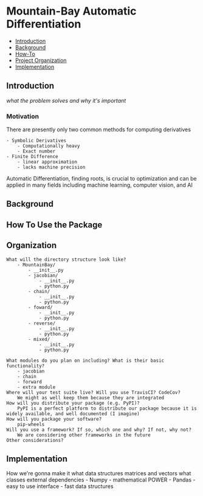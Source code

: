 # Mountain-Bay Automatic Differentiation
- [Introduction](#introduction)
- [Background](#background)
- [How-To](#how-to-use-the-package)
- [Project Organization](#organization)
- [Implementation](#implementation)

## Introduction
_what the problem solves and why it's important_
### Motivation
There are presently only two common methods for computing derivatives

    - Symbolic Derivatives
        - Computationally heavy
        - Exact number
    - Finite Difference
        - linear approximation
        - lacks machine precision

Automatic Differentiation, finding roots, is crucial to optimization and can be applied in many fields including machine learning, computer vision, and AI

## Background
<!-- TODO -->

## How To Use the Package
<!-- TODO -->

## Organization

    What will the directory structure look like?
        - MountainBay/
            - __init__.py
            - jacobian/
                - __init__.py
                - python.py
            - chain/
                - __init__.py
                - python.py
            - foward/
                - __init__.py
                - python.py
            - reverse/
                - __init__.py
                - python.py
            - mixed/
                - __init__.py
                - python.py

    What modules do you plan on including? What is their basic functionality?
        - jacobian
        - chain
        - forward
        - extra module
    Where will your test suite live? Will you use TravisCI? CodeCov?
        We might as well keep them because they are integrated
    How will you distribute your package (e.g. PyPI)?
        PyPI is a perfect platform to distribute our package because it is widely available, and well documented (I imagine)
    How will you package your software? 
        pip-wheels
    Will you use a framework? If so, which one and why? If not, why not?
        We are considering other frameworks in the future
    Other considerations?

## Implementation
How we're gonna make it
what data structures
    matrices and vectors
what classes
external dependencies
    - Numpy
        - mathematical POWER
    - Pandas
        - easy to use interface
        - fast data structures